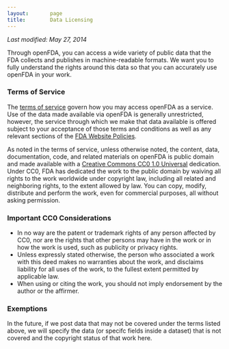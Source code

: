 ```yaml
---
layout:       page
title:        Data Licensing
---
```

*Last modified: May 27, 2014*


Through openFDA, you can access a wide variety of public data that the FDA collects and publishes in machine-readable formats. We want you to fully understand the rights around this data so that you can accurately use openFDA in your work.

### Terms of Service
The [terms of service](open.fda.gov/terms/) govern how you may access openFDA as a service. Use of the data made available via openFDA is generally unrestricted, however, the service through which we make that data available is offered subject to your acceptance of those terms and conditions as well as any relevant sections of the [FDA Website Policies](http://www.fda.gov/AboutFDA/AboutThisWebsite/WebsitePolicies/default.htm).

As noted in the terms of service, unless otherwise noted, the content, data, documentation, code, and related materials on openFDA is public domain and made available with a [Creative Commons CC0 1.0 Universal](http://creativecommons.org/publicdomain/zero/1.0/legalcode) dedication. Under CC0, FDA has dedicated the work to the public domain by waiving all rights to the work worldwide under copyright law, including all related and neighboring rights, to the extent allowed by law. You can copy, modify, distribute and perform the work, even for commercial purposes, all without asking permission.

### Important CC0 Considerations

-  In no way are the patent or trademark rights of any person affected by CC0, nor are the rights that other persons may have in the work or in how the work is used, such as publicity or privacy rights.
-  Unless expressly stated otherwise, the person who associated a work with this deed makes no warranties about the work, and disclaims liability for all uses of the work, to the fullest extent permitted by applicable law. 
-  When using or citing the work, you should not imply endorsement by the author or the affirmer.

### Exemptions
In the future, if we post data that may not be covered under the terms listed above, we will specify the data (or specifc fields inside a dataset) that is not covered and the copyright status of that work here.